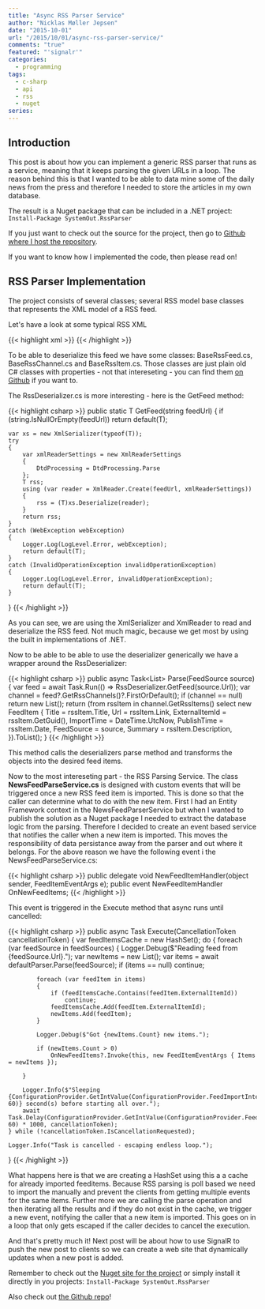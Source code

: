 ```yaml
---
title: "Async RSS Parser Service"
author: "Nicklas Møller Jepsen"
date: "2015-10-01"
url: "/2015/10/01/async-rss-parser-service/"
comments: "true"
featured: "'signalr'"
categories:
  - programming
tags:
  - c-sharp
  - api
  - rss
  - nuget
series:
---
```

## Introduction
This post is about how you can implement a generic RSS parser that runs as a service, meaning that it keeps parsing the given URLs in a loop. The reason behind this is that I wanted to be able to data mine some of the daily news from the press and therefore I needed to store the articles in my own database.

The result is a Nuget package that can be included in a .NET project<!--more-->:
`Install-Package SystemOut.RssParser`

If you just want to check out the source for the project, then go to [Github where I host the repository](https://github.com/nicklasjepsen/SystemOut.RssService).

If you want to know how I implemented the code, then please read on!

## RSS Parser Implementation
The project consists of several classes; several RSS model base classes that represents the XML model of a RSS feed.

Let's have a look at some typical RSS XML

{{< highlight  xml >}}
<rss version="2.0">
	<channel>
		<title></title>
		<link></link>
		<description></description>
		<language></language>
		<item>
		<title></title>
			<link></link>
			<description></description>
  			<pubDate></pubDate>
  			<comments></comments>
  			<guid isPermaLink="false"></guid>
  			<enclosure url="" type="image/jpeg" length="3930" />
		</item>
	</channel>
</rss>
{{< /highlight >}}

To be able to deserialize this feed we have some classes: BaseRssFeed.cs, BaseRssChannel.cs and BaseRssItem.cs. Those classes are just plain old C# classes with properties - not that intereseting - you can find them [on Github](https://github.com/nicklasjepsen/SystemOut.RssService) if you want to.

The RssDeserializer.cs is more interesting - here is the GetFeed method:

{{< highlight 	csharp >}}
public static T GetFeed<T>(string feedUrl)
{
	if (string.IsNullOrEmpty(feedUrl)) return default(T);
	
	var xs = new XmlSerializer(typeof(T));
	try
	{
		var xmlReaderSettings = new XmlReaderSettings
		{
			DtdProcessing = DtdProcessing.Parse
		};
		T rss;
		using (var reader = XmlReader.Create(feedUrl, xmlReaderSettings))
		{
			rss = (T)xs.Deserialize(reader);
		}
		return rss;
	}
	catch (WebException webException)
	{
		Logger.Log(LogLevel.Error, webException);
		return default(T);
	}
	catch (InvalidOperationException invalidOperationException)
	{
		Logger.Log(LogLevel.Error, invalidOperationException);
		return default(T);
	}
}
{{< /highlight >}}

As you can see, we are using the XmlSerializer and XmlReader to read and deserialize the RSS feed. Not much magic, because we get most by using the built in implementations of .NET.

Now to be able to be able to use the deserializer generically we have a wrapper around the RssDeserializer:

{{< highlight  csharp >}}
public async Task<List<FeedItem>> Parse(FeedSource source)
{
    var feed = await Task.Run(() => RssDeserializer.GetFeed(source.Url));
    var channel = feed?.GetRssChannels()?.FirstOrDefault();
    if (channel == null)
        return new List<FeedItem>();
    return (from rssItem in channel.GetRssItems()
            select new FeedItem
            {
                Title = rssItem.Title,
                Url = rssItem.Link,
                ExternalItemId = rssItem.GetGuid(),
                ImportTime = DateTime.UtcNow,
                PublishTime = rssItem.Date,
                FeedSource = source,
                Summary = rssItem.Description,
            }).ToList();
}
{{< /highlight >}}

This method calls the deserializers parse method and transforms the objects into the desired feed items.

Now to the most intereseting part - the RSS Parsing Service.
The class **NewsFeedParseService.cs** is designed with custom events that will be triggered once a new RSS feed item is imported. This is done so that the caller can determine what to do with the new item. First I had an Entity Framework context in the NewsFeedParserService but when I wanted to publish the solution as a Nuget package I needed to extract the database logic from the parsing. Therefore I decided to create an event based service that notifies the caller when a new item is imported. This moves the responsibility of data persistance away from the parser and out where it belongs.
For the above reason we have the following event i the NewsFeedParseService.cs:

{{< highlight  csharp >}}
public delegate void NewFeedItemHandler(object sender, FeedItemEventArgs e);
public event NewFeedItemHandler OnNewFeedItems;
{{< /highlight >}}
 
 This event is triggered in the Execute method that async runs until cancelled:
 
{{< highlight  csharp >}}
public async Task Execute(CancellationToken cancellationToken)
{
	var feedItemsCache = new HashSet<string>();
	do
	{
		foreach (var feedSource in feedSources)
		{
			Logger.Debug($"Reading feed from {feedSource.Url}.");
			var newItems = new List<FeedItem>();
			var items = await defaultParser.Parse(feedSource);
			if (items == null)
				continue;
		
			foreach (var feedItem in items)
			{
				if (feedItemsCache.Contains(feedItem.ExternalItemId))
					continue;
				feedItemsCache.Add(feedItem.ExternalItemId);
				newItems.Add(feedItem);
			}
		
			Logger.Debug($"Got {newItems.Count} new items.");
		
			if (newItems.Count > 0)
				OnNewFeedItems?.Invoke(this, new FeedItemEventArgs { Items = newItems });
		
		}
		
		Logger.Info($"Sleeping {ConfigurationProvider.GetIntValue(ConfigurationProvider.FeedImportIntervalInSeconds, 60)} second(s) before starting all over.");
		await Task.Delay(ConfigurationProvider.GetIntValue(ConfigurationProvider.FeedImportIntervalInSeconds, 60) * 1000, cancellationToken);
	} while (!cancellationToken.IsCancellationRequested);

	Logger.Info("Task is cancelled - escaping endless loop.");  
}
{{< /highlight >}}

What happens here is that we are creating a HashSet using this a a cache for already imported feeditems. Because RSS parsing is poll based we need to import the manually and prevent the clients from getting multiple events for the same items.
Further more we are calling the parse operation and then iterating all the results and if they do not exist in the cache, we trigger a new event, notifying the caller that a new item is imported.
This goes on in a loop that only gets escaped if the caller decides to cancel the execution.

And that's pretty much it! Next post will be about how to use SignalR to push the new post to clients so we can create a web site that dynamically updates when a new post is added.

Remember to check out the [Nuget site for the project](https://www.nuget.org/packages/SystemOut.RssParser/) or simply install it directly in you projects:
`Install-Package SystemOut.RssParser`

Also check out [the Github repo](https://github.com/nicklasjepsen/SystemOut.RssService)!